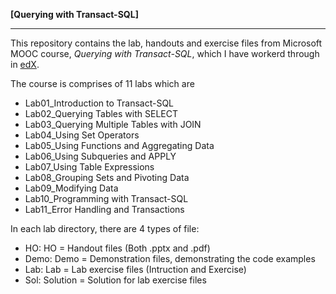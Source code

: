 **[Querying with Transact-SQL]**

***

This repository contains the lab, handouts and exercise files from Microsoft MOOC course, *Querying with Transact-SQL*, which I have workerd through in [edX](https://www.edx.org/course/querying-transact-sql-microsoft-dat201x-0).

The course is comprises of 11 labs which are 
- Lab01_Introduction to Transact-SQL  
- Lab02_Querying Tables with SELECT  
- Lab03_Querying Multiple Tables with JOIN  
- Lab04_Using Set Operators  
- Lab05_Using Functions and Aggregating Data  
- Lab06_Using Subqueries and APPLY  
- Lab07_Using Table Expressions  
- Lab08_Grouping Sets and Pivoting Data  
- Lab09_Modifying Data  
- Lab10_Programming with Transact-SQL  
- Lab11_Error Handling and Transactions  

In each lab directory, there are 4 types of file:  
- HO: HO = Handout files (Both .pptx and .pdf)  
- Demo: Demo = Demonstration files, demonstrating the code examples  
- Lab: Lab = Lab exercise files (Intruction and Exercise)  
- Sol: Solution = Solution for lab exercise files  
	